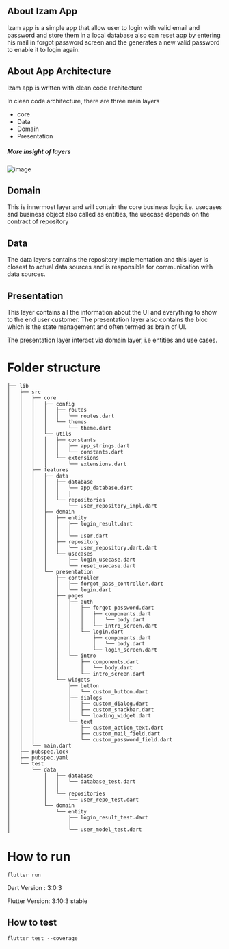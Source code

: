 ## About Izam App

Izam app is a simple app that allow user to login with valid email and password and store them in a local database also can reset app by entering his mail in forgot password screen and the generates a new valid password to enable it to login again.

## About App Architecture

Izam app is written with clean code architecture

In clean code architecture, there are three main layers

- core
- Data
- Domain
- Presentation

##### More insight of layers

![image](https://miro.medium.com/max/772/0*sfCDEb571WD-7EfP.jpg)

## Domain

This is innermost layer and will contain the core business logic i.e. usecases and business object also called as entities, the usecase depends on the contract of repository

## Data

The data layers contains the repository implementation and this layer is closest to actual data sources and is responsible for communication with data sources.

## Presentation

This layer contains all the information about the UI and everything to show to the end user customer. The presentation layer also contains the bloc which is the state management and often termed as brain of UI.

The presentation layer interact via domain layer, i.e entities and use cases.

# Folder structure

```
├── lib
│   ├── src
│   │   ├── core
│   │   │   ├── config
│   │   │   │   ├── routes
│   │   │   │   │   └── routes.dart
│   │   │   │   └── themes
│   │   │   │       └── theme.dart
│   │   │   └── utils
│   │   │   │   ├── constants
│   │   │   │   │   ├── app_strings.dart
│   │   │   │   │   └── constants.dart
│   │   │   │   └── extensions
│   │   │   │       └── extensions.dart
│   │   ├── features
│   │   │   ├── data
│   │   │   │   ├── database
│   │   │   │   │   └── app_database.dart
│   │   │   │   │   │
│   │   │   │   └── repositories
│   │   │   │       └── user_repository_impl.dart
│   │   │   ├── domain
│   │   │   │   ├── entity
│   │   │   │   │   ├── login_result.dart
│   │   │   │   │   │
│   │   │   │   │   └── user.dart
│   │   │   │   ├── repository
│   │   │   │   │   └── user_repository.dart.dart
│   │   │   │   └── usecases
│   │   │   │       ├── login_usecase.dart
│   │   │   │       └── reset_usecase.dart
│   │   │   └── presentation
│   │   │       ├── controller
│   │   │       │   ├── forgot_pass_controller.dart
│   │   │       │   └── login.dart
│   │   │       ├── pages
│   │   │       │   ├── auth
│   │   │       │   │   ├── forgot password.dart
│   │   │       │   │   │   ├── components.dart
│   │   │       │   │   │   │   └── body.dart
│   │   │       │   │   │   └── intro_screen.dart
│   │   │       │   │   └── login.dart
│   │   │       │   │       ├── components.dart
│   │   │       │   │       │   └── body.dart
│   │   │       │   │       └── login_screen.dart
│   │   │       │   └── intro
│   │   │       │       ├── components.dart
│   │   │       │       │   └── body.dart
│   │   │       │       └── intro_screen.dart
│   │   │       └── widgets
│   │   │           ├── button
│   │   │           │   └── custom_button.dart
│   │   │           ├── dialogs
│   │   │           │   ├── custom_dialog.dart
│   │   │           │   ├── custom_snackbar.dart
│   │   │           │   └── loading_widget.dart
│   │   │           └── text
│   │   │               ├── custom_action_text.dart
│   │   │               ├── custom_mail_field.dart
│   │   │               └── custom_password_field.dart
│   │   └── main.dart
│   ├── pubspec.lock
│   ├── pubspec.yaml
│   └── test
│       └── data
│           │   ├── database
│           │   │   └── database_test.dart
│           │   │
│           │   └── repositories
│           │       └── user_repo_test.dart
│           └── domain
│               └── entity
│                   ├── login_result_test.dart
│                   │
│                   └── user_model_test.dart

```

# How to run

`flutter run`

Dart Version : 3:0:3

Flutter Version: 3:10:3 stable

## How to test

`flutter test --coverage`
